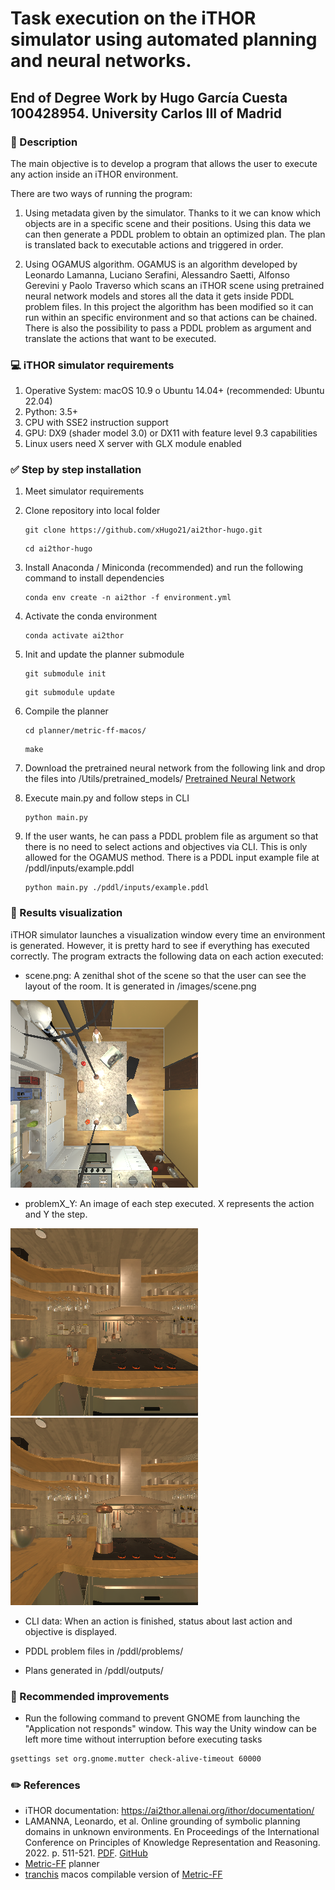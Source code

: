 # Task execution on the iTHOR simulator using automated planning and neural networks.

## End of Degree Work by Hugo García Cuesta 100428954. University Carlos III of Madrid

### :page_with_curl: Description

The main objective is to develop a program that allows the user to execute any action inside an iTHOR environment.

There are two ways of running the program:

1. Using metadata given by the simulator. Thanks to it we can know which objects are in a specific scene and their positions. Using this data we can then generate a PDDL problem to obtain an optimized plan. The plan is translated back to executable actions and triggered in order.

2. Using OGAMUS algorithm. OGAMUS is an algorithm developed by Leonardo Lamanna, Luciano Serafini, Alessandro Saetti, Alfonso Gerevini y Paolo Traverso which scans an iTHOR scene using pretrained neural network models and stores all the data it gets inside PDDL problem files. In this project the algorithm has been modified so it can run within an specific environment and so that actions can be chained. There is also the possibility to pass a PDDL problem as argument and translate the actions that want to be executed.

### :computer: iTHOR simulator requirements

1. Operative System: macOS 10.9 o Ubuntu 14.04+ (recommended: Ubuntu 22.04)
2. Python: 3.5+
3. CPU with SSE2 instruction support
4. GPU: DX9 (shader model 3.0) or DX11 with feature level 9.3 capabilities
5. Linux users need X server with GLX module enabled

### :white_check_mark: Step by step installation

1. Meet simulator requirements

2. Clone repository into local folder
   ```
   git clone https://github.com/xHugo21/ai2thor-hugo.git
   ```
   ```
   cd ai2thor-hugo
   ```
3. Install Anaconda / Miniconda (recommended) and run the following command to install dependencies
   ```
   conda env create -n ai2thor -f environment.yml
   ```
4. Activate the conda environment

   ```
   conda activate ai2thor
   ```

5. Init and update the planner submodule

   ```
   git submodule init
   ```

   ```
   git submodule update
   ```

6. Compile the planner

   ```
   cd planner/metric-ff-macos/
   ```

   ```
   make
   ```

7. Download the pretrained neural network from the following link and drop the files into /Utils/pretrained_models/ [Pretrained Neural Network](https://drive.google.com/drive/folders/1UjADpBeBOMUKXQt-qSULIP3vM90zr_MR?usp=sharing)

8. Execute main.py and follow steps in CLI
   ```
   python main.py
   ```
9. If the user wants, he can pass a PDDL problem file as argument so that there is no need to select actions and objectives via CLI. This is only allowed for the OGAMUS method. There is a PDDL input example file at /pddl/inputs/example.pddl
   ```
   python main.py ./pddl/inputs/example.pddl
   ```

### :eyes: Results visualization

iTHOR simulator launches a visualization window every time an environment is generated. However, it is pretty hard to see if everything has executed correctly. The program extracts the following data on each action executed:

- scene.png: A zenithal shot of the scene so that the user can see the layout of the room. It is generated in /images/scene.png

![Zenithal shot of the scene FloorPlan1](/assets/example_scene.png)

- problemX_Y: An image of each step executed. X represents the action and Y the step.

![The agent positions in front of the objective: iter0_1](/assets/iter0_1.png) ![The agent picks up the objective: iter0_2](/assets/iter0_2.png)

- CLI data: When an action is finished, status about last action and objective is displayed.

- PDDL problem files in /pddl/problems/

- Plans generated in /pddl/outputs/

### :dizzy: Recommended improvements

- Run the following command to prevent GNOME from launching the "Application not responds" window. This way the Unity window can be left more time without interruption before executing tasks

```bash
gsettings set org.gnome.mutter check-alive-timeout 60000
```

### :pencil2: References

- iTHOR documentation: https://ai2thor.allenai.org/ithor/documentation/
- LAMANNA, Leonardo, et al. Online grounding of symbolic planning domains in unknown environments. En Proceedings of the International Conference on Principles of Knowledge Representation and Reasoning. 2022. p. 511-521. [PDF](https://arxiv.org/pdf/2112.10007.pdf). [GitHub](https://github.com/LamannaLeonardo/OGAMUS)
- [Metric-FF](https://fai.cs.uni-saarland.de/hoffmann/metric-ff.html) planner
- [tranchis](https://github.com/tranchis/metric-ff-macos) macos compilable version of [Metric-FF](https://fai.cs.uni-saarland.de/hoffmann/metric-ff.html)
